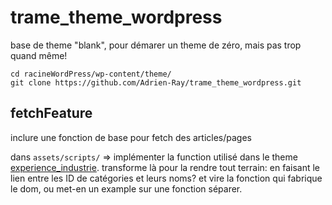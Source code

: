 # trame_theme_wordpress

base de theme "blank", pour démarer un theme de zéro, mais pas trop quand même!

```
cd racineWordPress/wp-content/theme/
git clone https://github.com/Adrien-Ray/trame_theme_wordpress.git
```
## fetchFeature

inclure une fonction de base pour fetch des articles/pages

dans `assets/scripts/` => implémenter la function utilisé dans le theme [experience_industrie](https://github.com/Adrien-Ray/yupanki_experience_industrie/blob/postSystem/assets/scripts/pull_articles.js). transforme là pour la rendre tout terrain: en faisant le lien entre les ID de catégories et leurs noms? et vire la fonction qui fabrique le dom, ou met-en un example sur une fonction séparer.
